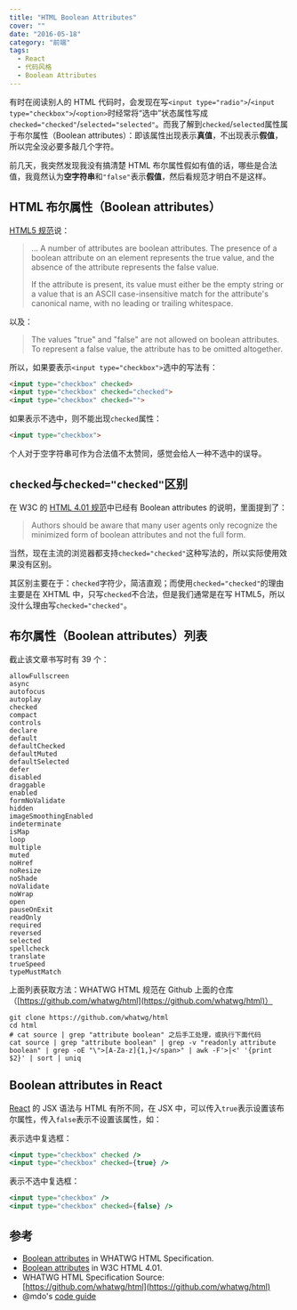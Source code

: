 ```yaml
---
title: "HTML Boolean Attributes"
cover: ""
date: "2016-05-18"
category: "前端"
tags:
  - React
  - 代码风格
  - Boolean Attributes
---
```


有时在阅读别人的 HTML 代码时，会发现在写`<input type="radio">`/`<input type="checkbox">`/`<option>`时经常将“选中”状态属性写成`checked="checked"`/`selected="selected"`。而我了解到`checked`/`selected`属性属于布尔属性（Boolean attributes）：即该属性出现表示**真值**，不出现表示**假值**，所以完全没必要多敲几个字符。

前几天，我突然发现我没有搞清楚 HTML 布尔属性假如有值的话，哪些是合法值，我竟然认为**空字符串**和`"false"`表示**假值**，然后看规范才明白不是这样。

## HTML 布尔属性（Boolean attributes）

[HTML5 规范](https://html.spec.whatwg.org/multipage/infrastructure.html#boolean-attributes)说：

> ... A number of attributes are boolean attributes. The presence of a boolean attribute on an element represents the true value, and the absence of the attribute represents the false value.
>
> If the attribute is present, its value must either be the empty string or a value that is an ASCII case-insensitive match for the attribute's canonical name, with no leading or trailing whitespace.

以及：

> The values "true" and "false" are not allowed on boolean attributes. To represent a false value, the attribute has to be omitted altogether.

所以，如果要表示`<input type="checkbox">`选中的写法有：

```html
<input type="checkbox" checked>
<input type="checkbox" checked="checked">
<input type="checkbox" checked="">
```

如果表示不选中，则不能出现`checked`属性：

```html
<input type="checkbox">
```

个人对于空字符串可作为合法值不太赞同，感觉会给人一种不选中的误导。

## `checked`与`checked="checked"`区别

在 W3C 的 [HTML 4.01 规范](https://www.w3.org/TR/html401/intro/sgmltut.html#h-3.3.4.2)中已经有 Boolean attributes 的说明，里面提到了：

> Authors should be aware that many user agents only recognize the minimized form of boolean attributes and not the full form.

当然，现在主流的浏览器都支持`checked="checked"`这种写法的，所以实际使用效果没有区别。

其区别主要在于：`checked`字符少，简洁直观；而使用`checked="checked"`的理由主要是在 XHTML 中，只写`checked`不合法，但是我们通常是在写 HTML5，所以没什么理由写`checked="checked"`。

## 布尔属性（Boolean attributes）列表

截止该文章书写时有 39 个：

```text
allowFullscreen
async
autofocus
autoplay
checked
compact
controls
declare
default
defaultChecked
defaultMuted
defaultSelected
defer
disabled
draggable
enabled
formNoValidate
hidden
imageSmoothingEnabled
indeterminate
isMap
loop
multiple
muted
noHref
noResize
noShade
noValidate
noWrap
open
pauseOnExit
readOnly
required
reversed
selected
spellcheck
translate
trueSpeed
typeMustMatch
```

上面列表获取方法：WHATWG HTML 规范在 Github 上面的仓库（[https://github.com/whatwg/html](https://github.com/whatwg/html)）

```shell
git clone https://github.com/whatwg/html
cd html
# cat source | grep "attribute boolean" 之后手工处理，或执行下面代码
cat source | grep "attribute boolean" | grep -v "readonly attribute boolean" | grep -oE "\">[A-Za-z]{1,}</span>" | awk -F'>|<' '{print $2}' | sort | uniq
```

## Boolean attributes in React

[React](https://facebook.github.io/react/index.html) 的 JSX 语法与 HTML 有所不同，在 JSX 中，可以传入`true`表示设置该布尔属性，传入`false`表示不设置该属性，如：

表示选中复选框：

```jsx
<input type="checkbox" checked />
<input type="checkbox" checked={true} />
```

表示不选中复选框：

```jsx
<input type="checkbox" />
<input type="checkbox" checked={false} />
```

## 参考

- [Boolean attributes](https://html.spec.whatwg.org/multipage/infrastructure.html#boolean-attributes) in WHATWG HTML Specification.
- [Boolean attributes](https://www.w3.org/TR/html401/intro/sgmltut.html#h-3.3.4.2) in W3C HTML 4.01.
- WHATWG HTML Specification Source: [https://github.com/whatwg/html](https://github.com/whatwg/html)
- @mdo's [code guide](http://codeguide.co/#html-boolean-attributes)

